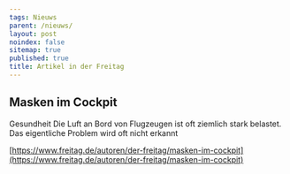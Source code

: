 ```yaml
---
tags: Nieuws
parent: /nieuws/
layout: post
noindex: false
sitemap: true
published: true
title: Artikel in der Freitag
---
```

## Masken im Cockpit

Gesundheit Die Luft an Bord von Flugzeugen ist oft ziemlich stark belastet. Das eigentliche Problem wird oft nicht erkannt

[https://www.freitag.de/autoren/der-freitag/masken-im-cockpit](https://www.freitag.de/autoren/der-freitag/masken-im-cockpit)